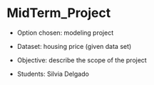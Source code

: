 # MidTerm_Project

+ Option chosen: modeling project
+ Dataset: housing price (given data set)
+ Objective: describe the scope of the project

+ Students: Silvia Delgado
